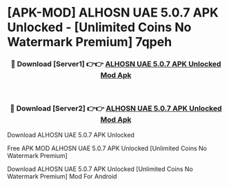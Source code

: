 # [APK-MOD] ALHOSN UAE 5.0.7 APK Unlocked - [Unlimited Coins No Watermark Premium] 7qpeh



<div align="center">
<h3>🔴 Download [Server1] 👉👉 <a href="https://momento.my/?title=ALHOSN_UAE_5.0.7_APK_Unlocked">ALHOSN UAE 5.0.7 APK Unlocked Mod Apk</a></h3><br>

<h3>🔴 Download [Server2] 👉👉 <a href="https://momento.my/?title=ALHOSN_UAE_5.0.7_APK_Unlocked">ALHOSN UAE 5.0.7 APK Unlocked Mod Apk</a></h3>
</div>



Download ALHOSN UAE 5.0.7 APK Unlocked 

Free APK MOD ALHOSN UAE 5.0.7 APK Unlocked [Unlimited Coins No Watermark Premium]

Download ALHOSN UAE 5.0.7 APK Unlocked [Unlimited Coins No Watermark Premium] Mod For Android
